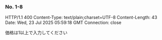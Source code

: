 ### No. 1-8

HTTP/1.1 400 
Content-Type: text/plain;charset=UTF-8
Content-Length: 43
Date: Wed, 23 Jul 2025 05:59:18 GMT
Connection: close

価格は1以上で入力してください